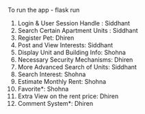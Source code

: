 To run the app - flask run

1. Login & User Session Handle : Siddhant 
2. Search Certain Apartment Units : Siddhant
3. Register Pet: Dhiren
4. Post and View Interests: Siddhant
5. Display Unit and Building Info: Shohna
6. Necessary Security Mechanisms: Dhiren
7. More Advanced Search of Units: Siddhant
8. Search Interest: Shohna
9. Estimate Monthly Rent: Shohna
10. Favorite*: Shohna
11. Extra View on the rent price: Dhiren
13. Comment System*: Dhiren
